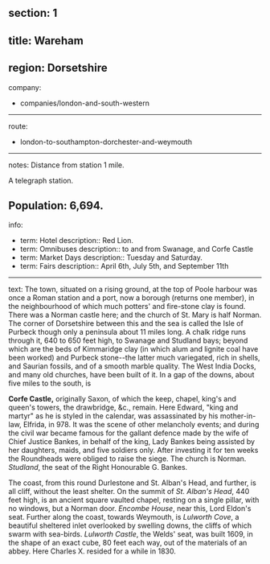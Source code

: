 ﻿section: 1
----
title: Wareham
----
region: Dorsetshire
----
company:
- companies/london-and-south-western
----
route:
- london-to-southampton-dorchester-and-weymouth
----
notes: Distance from station 1 mile.

A telegraph station.

Population: 6,694.
----
info:
- term: Hotel
  description:: Red Lion.
- term: Omnibuses
  description:: to and from Swanage, and Corfe Castle
- term: Market Days
  description:: Tuesday and Saturday.
- term: Fairs
  description:: April 6th, July 5th, and September 11th
----
text: The town, situated on a rising ground, at the top of Poole harbour was once a Roman station and a port, now a borough (returns one member), in the neighbourhood of which much potters' and fire-stone clay is found. There was a Norman castle here; and the church of St. Mary is half Norman. The corner of Dorsetshire between this and the sea is called the Isle of Purbeck though only a peninsula about 11 miles long. A chalk ridge runs through it, 640 to 650 feet high, to Swanage and Studland bays; beyond which are the beds of Kimmaridge clay (in which alum and lignite coal have been worked) and Purbeck stone--the latter much variegated, rich in shells, and Saurian fossils, and of a smooth marble quality. The West India Docks, and many old churches, have been built of it. In a gap of the downs, about five miles to the south, is

**Corfe Castle,** originally Saxon, of which the keep, chapel, king's and queen's towers, the drawbridge, &c., remain. Here Edward, "king and martyr" as he is styled in the calendar, was assassinated by his mother-in-law, Elfrida, in 978. It was the scene of other melancholy events; and during the civil war became famous for the gallant defence made by the wife of Chief Justice Bankes, in behalf of the king, Lady Bankes being assisted by her daughters, maids, and five soldiers only. After investing it for ten weeks the Roundheads were obliged to raise the siege. The church is Norman. *Studland*, the seat of the Right Honourable G. Bankes.

The coast, from this round Durlestone and St. Alban's Head, and further, is all cliff, without the least shelter. On the summit of *St. Alban's Head*, 440 feet high, is an ancient square vaulted chapel, resting on a single pillar, with no windows, but a Norman door. *Encombe House*, near this, Lord Eldon's seat. Further along the coast, towards Weymouth, is *Lulworth Cove*, a beautiful sheltered inlet overlooked by swelling downs, the cliffs of which swarm with sea-birds. *Lulworth Castle*, the Welds' seat, was built
1609, in the shape of an exact cube, 80 feet each way, out of the materials of an abbey. Here Charles X. resided for a while in 1830.
